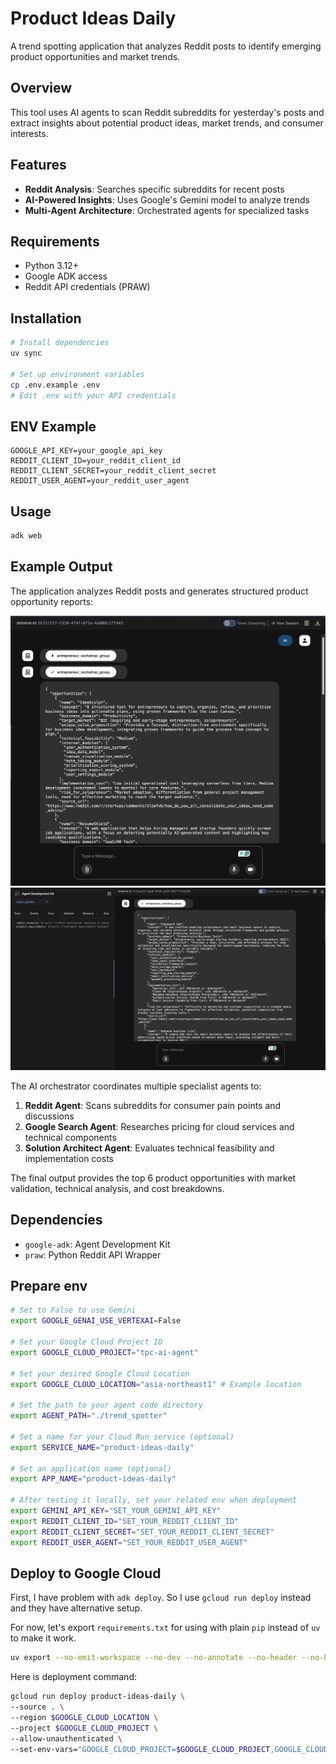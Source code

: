 # Product Ideas Daily

A trend spotting application that analyzes Reddit posts to identify emerging product opportunities and market trends.

## Overview

This tool uses AI agents to scan Reddit subreddits for yesterday's posts and extract insights about potential product ideas, market trends, and consumer interests.

## Features

- **Reddit Analysis**: Searches specific subreddits for recent posts
- **AI-Powered Insights**: Uses Google's Gemini model to analyze trends
- **Multi-Agent Architecture**: Orchestrated agents for specialized tasks

## Requirements

- Python 3.12+
- Google ADK access
- Reddit API credentials (PRAW)

## Installation

```bash
# Install dependencies
uv sync

# Set up environment variables
cp .env.example .env
# Edit .env with your API credentials
```

## ENV Example
```properties
GOOGLE_API_KEY=your_google_api_key
REDDIT_CLIENT_ID=your_reddit_client_id
REDDIT_CLIENT_SECRET=your_reddit_client_secret
REDDIT_USER_AGENT=your_reddit_user_agent
```

## Usage

```bash
adk web
```

## Example Output

The application analyzes Reddit posts and generates structured product opportunity reports:

![Example Result - 1](images/image-1.jpg)
![Example Result - 2](images/image-2.jpg)

The AI orchestrator coordinates multiple specialist agents to:
1. **Reddit Agent**: Scans subreddits for consumer pain points and discussions
2. **Google Search Agent**: Researches pricing for cloud services and technical components  
3. **Solution Architect Agent**: Evaluates technical feasibility and implementation costs

The final output provides the top 6 product opportunities with market validation, technical analysis, and cost breakdowns.

## Dependencies

- `google-adk`: Agent Development Kit
- `praw`: Python Reddit API Wrapper


## Prepare env

```bash
# Set to False to use Gemini
export GOOGLE_GENAI_USE_VERTEXAI=False

# Set your Google Cloud Project ID
export GOOGLE_CLOUD_PROJECT="tpc-ai-agent"

# Set your desired Google Cloud Location
export GOOGLE_CLOUD_LOCATION="asia-northeast1" # Example location

# Set the path to your agent code directory
export AGENT_PATH="./trend_spotter"

# Set a name for your Cloud Run service (optional)
export SERVICE_NAME="product-ideas-daily"

# Set an application name (optional)
export APP_NAME="product-ideas-daily"

# After testing it locally, set your related env when deployment
export GEMINI_API_KEY="SET_YOUR_GEMINI_API_KEY"
export REDDIT_CLIENT_ID="SET_YOUR_REDDIT_CLIENT_ID"
export REDDIT_CLIENT_SECRET="SET_YOUR_REDDIT_CLIENT_SECRET"
export REDDIT_USER_AGENT="SET_YOUR_REDDIT_USER_AGENT"
```

## Deploy to Google Cloud

First, I have problem with `adk deploy`. So I use `gcloud run deploy` instead and they have alternative setup.

For now, let's export `requirements.txt` for using with plain `pip` instead of `uv` to make it work.

```bash
uv export --no-emit-workspace --no-dev --no-annotate --no-header --no-hashes --output-file requirements.txt
```

Here is deployment command:

```bash
gcloud run deploy product-ideas-daily \
--source . \
--region $GOOGLE_CLOUD_LOCATION \
--project $GOOGLE_CLOUD_PROJECT \
--allow-unauthenticated \
--set-env-vars="GOOGLE_CLOUD_PROJECT=$GOOGLE_CLOUD_PROJECT,GOOGLE_CLOUD_LOCATION=$GOOGLE_CLOUD_LOCATION,GOOGLE_GENAI_USE_VERTEXAI=$GOOGLE_GENAI_USE_VERTEXAI,GEMINI_API_KEY=$GEMINI_API_KEY,REDDIT_CLIENT_ID=$REDDIT_CLIENT_ID,REDDIT_CLIENT_SECRET=$REDDIT_CLIENT_SECRET,REDDIT_USER_AGENT=$REDDIT_USER_AGENT"
```